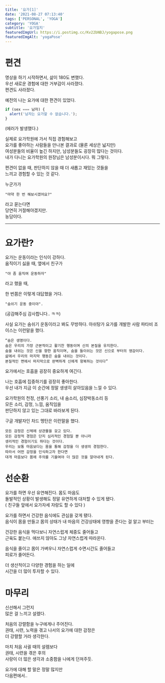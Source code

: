 ```yaml
---
title: '요가[1]'
date: '2021-08-27 07:13:40'
tags: ['PERSONAL', 'YOGA']
category: 'YOGA'
subtitle: '요가일지'
featuredImgUrl: https://i.postimg.cc/Kv22bNBJ/yogapose.png
featuredImgAlt: 'yogaPose'
---
```


# 편견

명상을 하기 시작하면서, 삶이 180도 변했다.  
우선 새로운 경험에 대한 거부감이 사라졌다.  
편견도 사라졌다.

예전의 나는 요가에 대한 편견이 있었다.

```js
if (sex === 남자) {
  alert('남자는 요가할 수 없습니다.');
}
```

(에러가 발생했다.)

실제로 요가학원에 가서 직접 경험해보고  
요가를 좋아하는 사람들을 만나본 결과로 (물론 세상은 넓지만)  
여성분들의 비율이 높긴 하지만, 남성분들도 굉장히 많다는 것이다.  
내가 다니는 요가학원의 원장님은 남성분이시다. 뭐 그렇다.

편견이 없을 때, 판단하지 않을 때 더 새롭고 재밌는 것들을  
느끼고 경험할 수 있는 것 같다.

누군가가

```
"마약 한 번 해보시겠어요?"
```

라고 묻는다면  
당연히 거절해야겠지만.  
농담이다.

---

# 요가란?

요가는 운동이라는 인식이 강하다.  
움직이기 싫을 때, 옆에서 친구가

```
"야 좀 움직여 운동하자"
```

라고 했을 때,

한 번쯤은 이렇게 대답했을 거다.

```
"숨쉬기 운동 중이야".
```

(공감해주심 감사합니다.. ㅋㅋ)

사실 요가는 숨쉬기 운동이라고 봐도 무방하다.
아쉬탕가 요가를 개발한 사람
파타비 조이스는 이런말을 했다.

```
“숨은 생명이다.
숨은 우리의 가장 근본적이고 활기찬 행동이며 신의 본질을 유지한다.
숨을 내쉬는 것은 신을 향한 움직이며, 숨을 들이쉬는 것은 신으로 부터의 영감이다.
삶에서 우리의 마지막 행동은 숨을 내쉬는 것이다.
본질적인 면에서 마지막으로 완벽하게 신에게 항복하는 것이다”
```

요가에서는 호흡을 굉장히 중요하게 여긴다.

나는 호흡에 집중하기를 굉장히 좋아한다.  
우선 내가 지금 이 순간에 정말 생생히 살아있음을 느낄 수 있다.

요가학원의 천정, 선풍기 소리, 내 숨소리, 심장박동소리 등  
모든 소리, 감정, 느낌, 움직임을  
판단하지 않고 있는 그대로 바라보게 된다.

구글 개발자인 차드 멩탄은 이런말을 했다.

```
모든 감정은 신체에 상관물을 갖고 있다.
모든 감정적 경험은 단지 심리적인 경험일 뿐 아니라
생리적인 경험이기도 하다는 것이다.
우리는 보통 마음보다는 몸을 통해 감정을 더 생생히 경험한다.
따라서 어떤 감정을 인식하고자 한다면
대개 마음보다 몸에 주의를 기울여야 더 많은 것을 알아내게 된다.
```

# 선순환

요가를 하면 우선 유연해진다. 몸도 마음도  
돌발적인 상황이 발생해도 정말 유연하게 대처할 수 있게 됐다.  
( 친구들 앞에서 요가자세 자랑도 할 수 있다 )

요가를 하면서 건강한 음식에도 관심을 갖게 됐다.  
음식이 몸을 만들고 몸의 상태가 내 마음의 건강상태에 영향을 준다는 걸 알고 부터는

건강한 음식을 먹다보니 자연스럽게 체중도 줄어들고  
근육도 붙는다. 애쓰지 않아도 그냥 자연스럽게 따라온다.

음식을 줄이고 몸이 가벼우니 자연스럽게 수면시간도 줄어들고  
피로가 줄어든다.

더 생산적이고 다양한 경험을 하는 일에  
시간을 더 많이 투자할 수 있다.

# 마무리

신선해서 그런지  
많은 걸 느끼고 설렜다.

처음의 강렬함을 누구에게나 주어진다.  
권태, 시련, 노력을 겪고 나서의 요가에 대한 감정은  
더 강렬할 거라 생각한다.

마치 처음 사귈 때의 설렘보다  
권태, 시련을 겪은 후의  
사랑이 더 많은 생각과 소중함을 나에게 던져주듯.

요가에 대해 할 말은 정말 많지만  
다음편에서..
